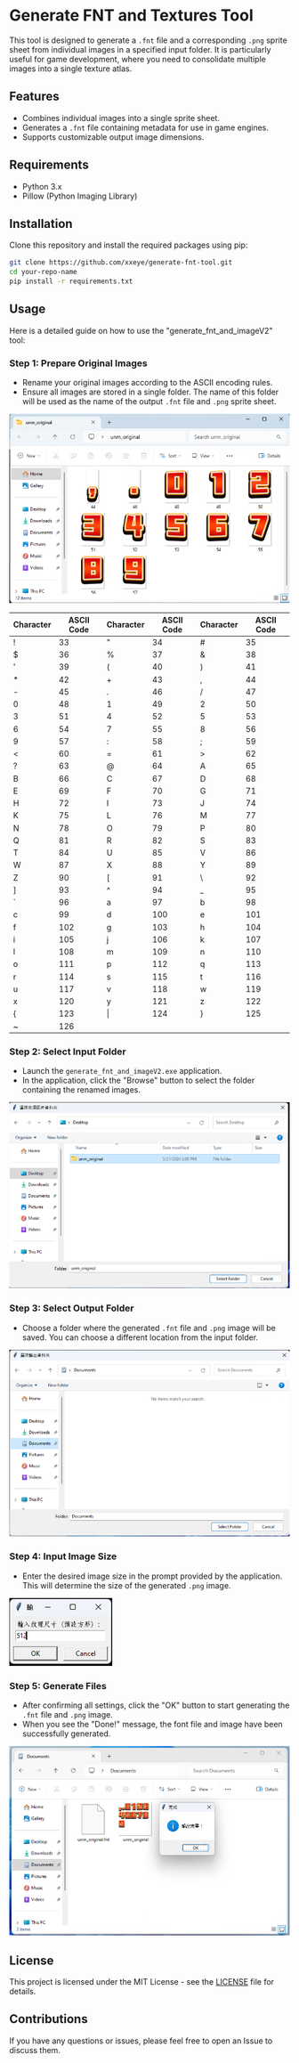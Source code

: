 # Generate FNT and Textures Tool

This tool is designed to generate a `.fnt` file and a corresponding `.png` sprite sheet from individual images in a specified input folder. It is particularly useful for game development, where you need to consolidate multiple images into a single texture atlas.

## Features

- Combines individual images into a single sprite sheet.
- Generates a `.fnt` file containing metadata for use in game engines.
- Supports customizable output image dimensions.

## Requirements

- Python 3.x
- Pillow (Python Imaging Library)

## Installation

Clone this repository and install the required packages using pip:

```bash
git clone https://github.com/xxeye/generate-fnt-tool.git
cd your-repo-name
pip install -r requirements.txt
```

## Usage

Here is a detailed guide on how to use the "generate_fnt_and_imageV2" tool:

### Step 1: Prepare Original Images

- Rename your original images according to the ASCII encoding rules.
- Ensure all images are stored in a single folder. The name of this folder will be used as the name of the output `.fnt` file and `.png` sprite sheet.


![image](https://github.com/xxeye/generate-fnt-tool/blob/main/image/Pasted%20image%2020240521141742.png)

Character | ASCII Code | Character | ASCII Code | Character | ASCII Code
----------|------------|-----------|------------|-----------|------------
      !   | 33         |    "      | 34         |    #      | 35
      $   | 36         |    %      | 37         |    &      | 38
      '   | 39         |    (      | 40         |    )      | 41
      *   | 42         |    +      | 43         |    ,      | 44
      -   | 45         |    .      | 46         |    /      | 47
      0   | 48         |    1      | 49         |    2      | 50
      3   | 51         |    4      | 52         |    5      | 53
      6   | 54         |    7      | 55         |    8      | 56
      9   | 57         |    :      | 58         |    ;      | 59
      <   | 60         |    =      | 61         |    >      | 62
      ?   | 63         |    @      | 64         |    A      | 65
      B   | 66         |    C      | 67         |    D      | 68
      E   | 69         |    F      | 70         |    G      | 71
      H   | 72         |    I      | 73         |    J      | 74
      K   | 75         |    L      | 76         |    M      | 77
      N   | 78         |    O      | 79         |    P      | 80
      Q   | 81         |    R      | 82         |    S      | 83
      T   | 84         |    U      | 85         |    V      | 86
      W   | 87         |    X      | 88         |    Y      | 89
      Z   | 90         |    [      | 91         |    \\     | 92
      ]   | 93         |    ^      | 94         |    _      | 95
      `   | 96         |    a      | 97         |    b      | 98
      c   | 99         |    d      | 100        |    e      | 101
      f   | 102        |    g      | 103        |    h      | 104
      i   | 105        |    j      | 106        |    k      | 107
      l   | 108        |    m      | 109        |    n      | 110
      o   | 111        |    p      | 112        |    q      | 113
      r   | 114        |    s      | 115        |    t      | 116
      u   | 117        |    v      | 118        |    w      | 119
      x   | 120        |    y      | 121        |    z      | 122
      {   | 123        |    &#124; | 124        |    }      | 125
      ~   | 126        |           |            |           | 

### Step 2: Select Input Folder

- Launch the `generate_fnt_and_imageV2.exe` application.
- In the application, click the "Browse" button to select the folder containing the renamed images.

![image](https://github.com/xxeye/generate-fnt-tool/blob/main/image/Pasted%20image%2020240521141822.png)

### Step 3: Select Output Folder

- Choose a folder where the generated `.fnt` file and `.png` image will be saved. You can choose a different location from the input folder.

![image](https://github.com/xxeye/generate-fnt-tool/blob/main/image/Pasted%20image%2020240521141841.png)

### Step 4: Input Image Size

- Enter the desired image size in the prompt provided by the application. This will determine the size of the generated `.png` image.

![image](https://github.com/xxeye/generate-fnt-tool/blob/main/image/Pasted%20image%2020240521141905.png)

### Step 5: Generate Files

- After confirming all settings, click the "OK" button to start generating the `.fnt` file and `.png` image.
- When you see the "Done!" message, the font file and image have been successfully generated.

![image](https://github.com/xxeye/generate-fnt-tool/blob/main/image/Pasted%20image%2020240521141954.png)

## License

This project is licensed under the MIT License - see the [LICENSE](LICENSE) file for details.

## Contributions

If you have any questions or issues, please feel free to open an Issue to discuss them.
